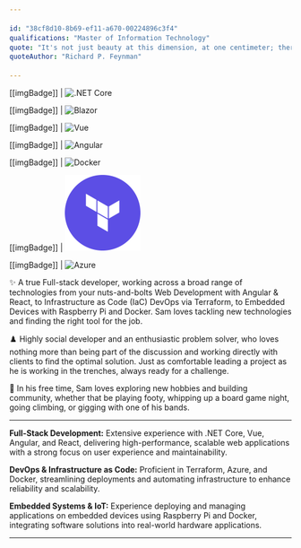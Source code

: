 ```yaml
---

id: "38cf8d10-8b69-ef11-a670-00224896c3f4"
qualifications: "Master of Information Technology"
quote: "It's not just beauty at this dimension, at one centimeter; there's also beauty at smaller dimensions, the inner structure, also the processes."
quoteAuthor: "Richard P. Feynman"

---
```


[[imgBadge]]
| ![.NET Core](../badges/Developer-dotnet-core.png)

[[imgBadge]]
| ![Blazor](../badges/Developer-blazor.png)

[[imgBadge]]
| ![Vue](../badges/Developer-Vue.png)

[[imgBadge]]
| ![Angular](../badges/Developer-angular.png)

[[imgBadge]]
| ![Docker](../badges/Developer-docker.png)

[[imgBadge]]
| ![Terraform](../badges/Developer-terraform.png)

[[imgBadge]]
| ![Azure](../badges/Business-microsoft-azure.png)

✨ A true Full-stack developer, working across a broad range of technologies from your nuts-and-bolts Web Development with Angular & React, to Infrastructure as Code (IaC) DevOps via Terraform, to Embedded Devices with Raspberry Pi and Docker. Sam loves tackling new technologies and finding the right tool for the job.

♟️ Highly social developer and an enthusiastic problem solver, who loves nothing more than being part of the discussion and working directly with clients to find the optimal solution. Just as comfortable leading a project as he is working in the trenches, always ready for a challenge.

🥁 In his free time, Sam loves exploring new hobbies and building community, whether that be playing footy, whipping up a board game night, going climbing, or gigging with one of his bands.

---

**Full-Stack Development:** Extensive experience with .NET Core, Vue, Angular, and React, delivering high-performance, scalable web applications with a strong focus on user experience and maintainability.

**DevOps & Infrastructure as Code:** Proficient in Terraform, Azure, and Docker, streamlining deployments and automating infrastructure to enhance reliability and scalability.

**Embedded Systems & IoT:** Experience deploying and managing applications on embedded devices using Raspberry Pi and Docker, integrating software solutions into real-world hardware applications.

---